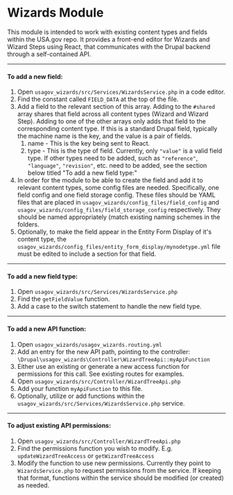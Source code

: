 # Wizards Module
This module is intended to work with existing content types and fields within the USA.gov repo. It provides a front-end editor for Wizards and Wizard Steps using React, that communicates with the Drupal backend through a self-contained API.

---
#### To add a new field:
 1. Open `usagov_wizards/src/Services/WizardsService.php` in a code editor.
 2. Find the constant called `FIELD_DATA` at the top of the file.
 3. Add a field to the relevant section of this array. Adding to the `#shared` array shares that field across all content types (Wizard and Wizard Step). Adding to one of the other arrays only adds that field to the corresponding content type. If this is a standard Drupal field, typically the machine name is the key, and the value is a pair of fields.
	 1. name - This is the key being sent to React.
	 2. type - This is the type of field. Currently, only 	`"value"` is a valid field type. If other types need to be added, such as `"reference"`, `"language"`, `"revision"`, etc. need to be added, see the section below titled "To add a new field type:"
 4. In order for the module to be able to create the field and add it to relevant content types, some config files are needed. Specifically, one field config and one field storage config. These files should be YAML files that are placed in `usagov_wizards/config_files/field_config` and `usagov_wizards/config_files/field_storage_config` respectively. They should be named appropriately (match existing naming schemes in the folders.
 5. Optionally, to make the field appear in the Entity Form Display of it's content type, the `usagov_wizards/config_files/entity_form_display/mynodetype.yml` file must be edited to include a section for that field.
---
#### To add a new field type:
 1. Open `usagov_wizards/src/Services/WizardsService.php`
 2. Find the `getFieldValue` function.
 3. Add a case to the switch statement to handle the new field type.

---
#### To add a new API function:
 1. Open `usagov_wizards/usagov_wizards.routing.yml`
 2. Add an entry for the new API path, pointing to the controller: `\Drupal\usagov_wizards\Controller\WizardTreeApi::myApiFunction`
 3. Either use an existing or generate a new access function for permissions for this call. See existing routes for examples.
 4. Open `usagov_wizards/src/Controller/WizardTreeApi.php`
 5. Add your function `myApiFunction` to this file.
 6. Optionally, utilize or add functions within the `usagov_wizards/src/Services/WizardsService.php` service.

---
#### To adjust existing API permissions:

 1. Open `usagov_wizards/src/Controller/WizardTreeApi.php`
 2. Find the permissions function you wish to modify. E.g. `updateWizardTreeAccess` or `getWizardTreeAccess`
 3. Modify the function to use new permissions. Currently they point to `WizardsService.php` to request permissions from the service. If keeping that format, functions within the service should be modified (or created) as needed.
